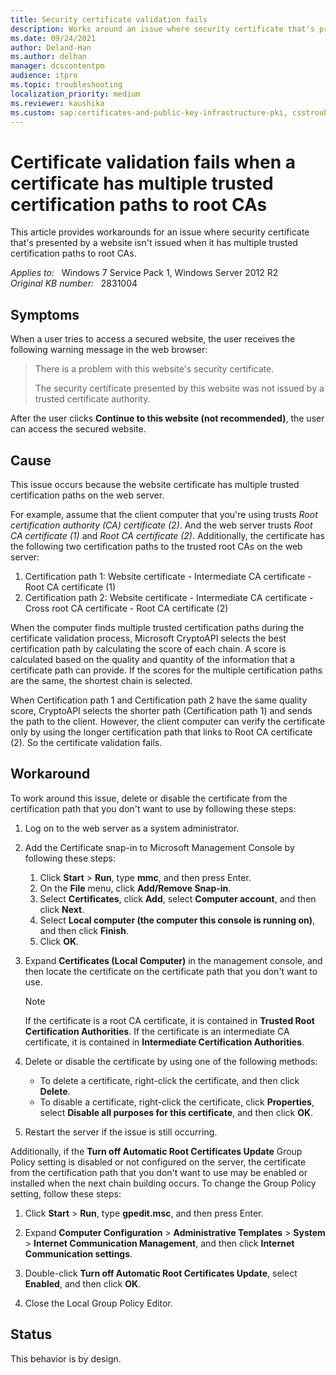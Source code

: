 ```yaml
---
title: Security certificate validation fails
description: Works around an issue where security certificate that's presented by a website isn't issued when it has multiple trusted certification paths to root CAs.
ms.date: 09/24/2021
author: Deland-Han
ms.author: delhan
manager: dcscontentpm
audience: itpro
ms.topic: troubleshooting
localization_priority: medium
ms.reviewer: kaushika
ms.custom: sap:certificates-and-public-key-infrastructure-pki, csstroubleshoot
---
```

# Certificate validation fails when a certificate has multiple trusted certification paths to root CAs

This article provides workarounds for an issue where security certificate that's presented by a website isn't issued when it has multiple trusted certification paths to root CAs.

_Applies to:_ &nbsp; Windows 7 Service Pack 1, Windows Server 2012 R2  
_Original KB number:_ &nbsp; 2831004

## Symptoms

When a user tries to access a secured website, the user receives the following warning message in the web browser:

> There is a problem with this website's security certificate.
>
> The security certificate presented by this website was not issued by a trusted certificate authority.

After the user clicks **Continue to this website (not recommended)**, the user can access the secured website.

## Cause

This issue occurs because the website certificate has multiple trusted certification paths on the web server.

For example, assume that the client computer that you're using trusts *Root certification authority (CA) certificate (2)*. And the web server trusts *Root CA certificate (1)* and *Root CA certificate (2)*. Additionally, the certificate has the following two certification paths to the trusted root CAs on the web server:

1. Certification path 1: Website certificate - Intermediate CA certificate - Root CA certificate (1)
2. Certification path 2: Website certificate - Intermediate CA certificate - Cross root CA certificate - Root CA certificate (2)

When the computer finds multiple trusted certification paths during the certificate validation process, Microsoft CryptoAPI selects the best certification path by calculating the score of each chain. A score is calculated based on the quality and quantity of the information that a certificate path can provide. If the scores for the multiple certification paths are the same, the shortest chain is selected.

When Certification path 1 and Certification path 2 have the same quality score, CryptoAPI selects the shorter path (Certification path 1) and sends the path to the client. However, the client computer can verify the certificate only by using the longer certification path that links to Root CA certificate (2). So the certificate validation fails.

## Workaround

To work around this issue, delete or disable the certificate from the certification path that you don't want to use by following these steps:

1. Log on to the web server as a system administrator.
2. Add the Certificate snap-in to Microsoft Management Console by following these steps:

    1. Click **Start** > **Run**, type **mmc**, and then press Enter.
    2. On the **File** menu, click **Add/Remove Snap-in**.
    3. Select **Certificates**, click **Add**, select **Computer account**, and then click **Next**.
    4. Select **Local computer (the computer this console is running on)**, and then click **Finish**.
    5. Click **OK**.

3. Expand **Certificates (Local Computer)** in the management console, and then locate the certificate on the certificate path that you don't want to use.

    > [!NOTE]
    > If the certificate is a root CA certificate, it is contained in **Trusted Root Certification Authorities**. If the certificate is an intermediate CA certificate, it is contained in **Intermediate Certification Authorities**.

4. Delete or disable the certificate by using one of the following methods:

   - To delete a certificate, right-click the certificate, and then click **Delete**.
   - To disable a certificate, right-click the certificate, click **Properties**, select **Disable all purposes for this certificate**, and then click **OK**.

5. Restart the server if the issue is still occurring.

Additionally, if the **Turn off Automatic Root Certificates Update** Group Policy setting is disabled or not configured on the server, the certificate from the certification path that you don't want to use may be enabled or installed when the next chain building occurs. To change the Group Policy setting, follow these steps:

1. Click **Start** > **Run**, type **gpedit.msc**, and then press Enter.

1. Expand **Computer Configuration** > **Administrative Templates** > **System** > **Internet Communication Management**, and then click **Internet Communication settings**.

1. Double-click **Turn off Automatic Root Certificates Update**, select **Enabled**, and then click **OK**.

1. Close the Local Group Policy Editor.

## Status

This behavior is by design.
